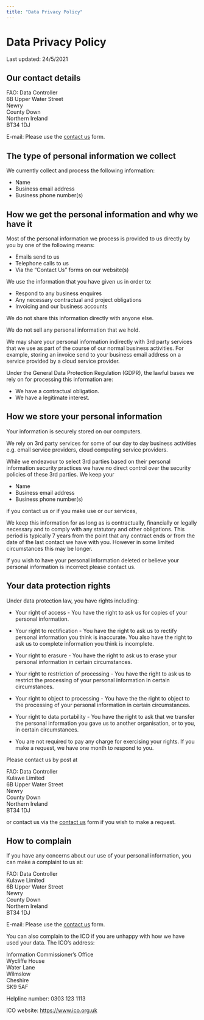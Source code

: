 ```yaml
---
title: "Data Privacy Policy"
---
```

# Data Privacy Policy
Last updated: 24/5/2021

## Our contact details 

FAO: Data Controller  
6B Upper Water Street  
Newry  
County Down  
Northern Ireland  
BT34 1DJ

E-mail:	Please use the [contact us](/contact-us) form.
 
## The type of personal information we collect 
We currently collect and process the following information:

* Name
* Business email address
* Business phone number(s)

## How we get the personal information and why we have it
Most of the personal information we process is provided to us directly by you by one of the following means:

* Emails send to us
* Telephone calls to us
* Via the “Contact Us” forms on our website(s)

We use the information that you have given us in order to:

*  Respond to any business enquires
* Any necessary contractual and project obligations
* Invoicing and our business accounts

We do not share this information directly with anyone else. 

We do not sell any personal information that we hold.

We may share your personal information indirectly with 3rd party services that we use as part of the course of our normal business activities. For example, storing an invoice send to your business email address on a service provided by a cloud service provider.

Under the General Data Protection Regulation (GDPR), the lawful bases we rely on for processing this information are:

* We have a contractual obligation.
* We have a legitimate interest.

## How we store your personal information 
Your information is securely stored on our computers.

We rely on 3rd party services for some of our day to day business activities e.g. email service providers, cloud computing service providers.

While we endeavour  to select 3rd parties based on their personal information security practices we have no direct control over the security policies of these 3rd parties. 
We keep your

* Name
* Business email address
* Business phone number(s)

if you contact us or if you make use or our services, 

We keep this information for as long as is contractually, financially or legally necessary and to comply with any statutory and other obligations. This period is typically 7 years from the point that any contract ends or from the date of the last contact we have with you. However in some limited circumstances this may be longer.

If you wish to have your personal information deleted or believe your personal information is incorrect please contact us.

## Your data protection rights
Under data protection law, you have rights including:

* Your right of access - You have the right to ask us for copies of your personal information. 

* Your right to rectification - You have the right to ask us to rectify personal information you think is inaccurate. You also have the right to ask us to complete information you think is incomplete. 

* Your right to erasure - You have the right to ask us to erase your personal information in certain circumstances. 

* Your right to restriction of processing - You have the right to ask us to restrict the processing of your personal information in certain circumstances. 

* Your right to object to processing - You have the the right to object to the processing of your personal information in certain circumstances.

* Your right to data portability - You have the right to ask that we transfer the personal information you gave us to another organisation, or to you, in certain circumstances.

* You are not required to pay any charge for exercising your rights. If you make a request, we have one month to respond to you.

Please contact us by post at 

FAO: Data Controller  
Kulawe Limited  
6B Upper Water Street  
Newry  
County Down  
Northern Ireland  
BT34 1DJ  

or contact us via the [contact us](/contact-us) form if you wish to make a request.

## How to complain
If you have any concerns about our use of your personal information, you can make a complaint to us at:

FAO: Data Controller  
Kulawe Limited  
6B Upper Water Street  
Newry  
County Down  
Northern Ireland  
BT34 1DJ  

E-mail:	Please use the [contact us](/contact-us) form.

You can also complain to the ICO if you are unhappy with how we have used your data.
The ICO’s address:            

Information Commissioner’s Office  
Wycliffe House  
Water Lane  
Wilmslow  
Cheshire  
SK9 5AF

Helpline number: 0303 123 1113<br/>

ICO website: https://www.ico.org.uk

 
